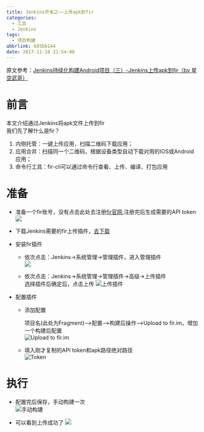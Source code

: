 ```yaml
---
title: Jenkins开发之——上传apk到fir
categories:
  - 工具
  - Jenkins
tags:
  - 项目构建
abbrlink: 685bb144
date: 2017-11-18 21:54:00
---
```

原文参考：[Jenkins持续化构建Android项目（三）-Jenkins上传apk到fir（by 星空武哥）][10]    
# 前言 
本文介绍通过Jenkins将apk文件上传到fir    
我们先了解什么是fir？  
1. 内侧托管：一键上传应用，扫描二维码下载应用；  
2. 应用合并：扫描同一个二维码，根据设备类型自动下载对用的IOS或Android应用；  
3. 命令行工具：fir-cli可以通过命令行查看、上传、编译、打包应用  
<!--more-->

# 准备 
- 准备一个fir账号，没有点击此处去注册[fir官网][1],注册完后生成需要的API token       
![][2]  

- 下载Jenkins需要的fir上传插件，[去下载][3]   

- 安装fir插件 

	- 依次点击：Jenkins->系统管理->管理插件，进入管理插件  
	![][4]  

	- 依次点击：Jenkins->系统管理->管理插件->高级->上传插件  
	选择插件后确定后，点击上传 
	![上传插件][5]

- 配置插件  

	- 添加配置  

		项目名(此处为Fragment)——>配置——>构建后操作——>Upload to fir.im，增加一个构建后配置    
		![Upload to fir.im][6]
	- 填入刚才复制的API token和apk路径绝对路径  
	![Token][7] 

# 执行  

- 配置完后保存，手动构建一次  
![手动构建][8]

- 可以看到上传成功了
![][9]





[1]: https://fir.im/
[2]: https://cdn.jsdelivr.net/gh/pgzxc/CDN/blog-image/fir-im.png
[3]: http://7xju1s.com1.z0.glb.clouddn.com/fir-plugin-1.9.5.hpi
[4]: https://cdn.jsdelivr.net/gh/pgzxc/CDN/blog-image/fir-manage-plugin.png 
[5]: https://cdn.jsdelivr.net/gh/pgzxc/CDN/blog-image/fir-upload-plugin.png
[6]: https://cdn.jsdelivr.net/gh/pgzxc/CDN/blog-image/fir-up-to-fir.png
[7]: https://cdn.jsdelivr.net/gh/pgzxc/CDN/blog-image/fir-im-token.png
[8]: https://cdn.jsdelivr.net/gh/pgzxc/CDN/blog-image/build-by-hand.png  
[9]: https://cdn.jsdelivr.net/gh/pgzxc/CDN/blog-image/fir-app.png
[10]: http://blog.csdn.net/lsyz0021/article/details/72683171